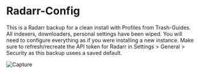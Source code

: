 # Radarr-Config

This is a Radarr backup for a clean install with Profiles from Trash-Guides. All indexers, downloaders, personal settings have been wiped. You will need to configure everything as if you were installing a new instance. Make sure to refresh/recreate the API token for Radarr in Settings > General > Security as this backup usees a saved default. 

![Capture](https://user-images.githubusercontent.com/124317277/232349713-11c54bf5-f0e8-49ef-af11-31664bddc2b1.JPG)
